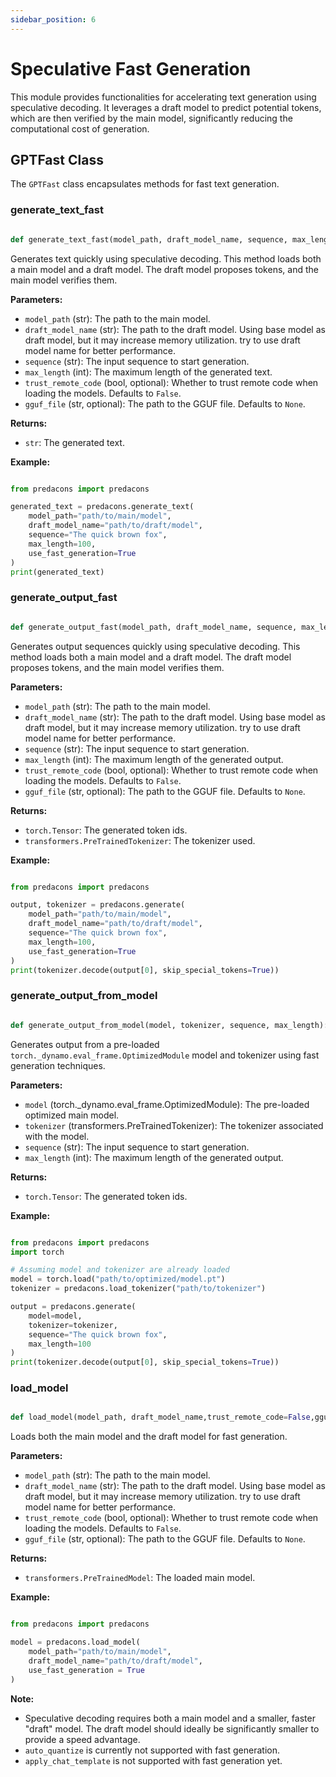 ```yaml
---
sidebar_position: 6
---
```

# Speculative Fast Generation

This module provides functionalities for accelerating text generation using speculative decoding. It leverages a draft model to predict potential tokens, which are then verified by the main model, significantly reducing the computational cost of generation.

## GPTFast Class

The `GPTFast` class encapsulates methods for fast text generation.

### generate_text_fast
```python

def generate_text_fast(model_path, draft_model_name, sequence, max_length,trust_remote_code = False,gguf_file=None):


```
Generates text quickly using speculative decoding. This method loads both a main model and a draft model. The draft model proposes tokens, and the main model verifies them.

**Parameters:**

-   `model_path` (str): The path to the main model.
-   `draft_model_name` (str): The path to the draft model.  Using base model as draft model, but it may increase memory utilization. try to use draft model name for better performance.
-   `sequence` (str): The input sequence to start generation.
-   `max_length` (int): The maximum length of the generated text.
-   `trust_remote_code` (bool, optional): Whether to trust remote code when loading the models. Defaults to `False`.
-	`gguf_file` (str, optional): The path to the GGUF file. Defaults to `None`.

**Returns:**

-   `str`: The generated text.

**Example:**

```python

from predacons import predacons

generated_text = predacons.generate_text(
    model_path="path/to/main/model",
    draft_model_name="path/to/draft/model",
    sequence="The quick brown fox",
    max_length=100,
    use_fast_generation=True
)
print(generated_text)


```

### generate_output_fast
```python

def generate_output_fast(model_path, draft_model_name, sequence, max_length,trust_remote_code = False,gguf_file=None):


```
Generates output sequences quickly using speculative decoding.  This method loads both a main model and a draft model.  The draft model proposes tokens, and the main model verifies them.

**Parameters:**

-   `model_path` (str): The path to the main model.
-   `draft_model_name` (str): The path to the draft model.  Using base model as draft model, but it may increase memory utilization. try to use draft model name for better performance.
-   `sequence` (str): The input sequence to start generation.
-   `max_length` (int): The maximum length of the generated output.
-   `trust_remote_code` (bool, optional): Whether to trust remote code when loading the models. Defaults to `False`.
-	`gguf_file` (str, optional): The path to the GGUF file. Defaults to `None`.

**Returns:**

-   `torch.Tensor`: The generated token ids.
-   `transformers.PreTrainedTokenizer`: The tokenizer used.

**Example:**

```python

from predacons import predacons

output, tokenizer = predacons.generate(
    model_path="path/to/main/model",
    draft_model_name="path/to/draft/model",
    sequence="The quick brown fox",
    max_length=100,
    use_fast_generation=True
)
print(tokenizer.decode(output[0], skip_special_tokens=True))


```

### generate_output_from_model
```python

def generate_output_from_model(model, tokenizer, sequence, max_length):


```

Generates output from a pre-loaded `torch._dynamo.eval_frame.OptimizedModule` model and tokenizer using fast generation techniques.

**Parameters:**

-   `model` (torch._dynamo.eval_frame.OptimizedModule): The pre-loaded optimized main model.
-   `tokenizer` (transformers.PreTrainedTokenizer): The tokenizer associated with the model.
-   `sequence` (str): The input sequence to start generation.
-   `max_length` (int): The maximum length of the generated output.

**Returns:**

-   `torch.Tensor`: The generated token ids.

**Example:**

```python

from predacons import predacons
import torch

# Assuming model and tokenizer are already loaded
model = torch.load("path/to/optimized/model.pt")
tokenizer = predacons.load_tokenizer("path/to/tokenizer")

output = predacons.generate(
    model=model,
    tokenizer=tokenizer,
    sequence="The quick brown fox",
    max_length=100
)
print(tokenizer.decode(output[0], skip_special_tokens=True))


```

### load_model
```python

def load_model(model_path, draft_model_name,trust_remote_code=False,gguf_file=None):


```
Loads both the main model and the draft model for fast generation.

**Parameters:**

-   `model_path` (str): The path to the main model.
-   `draft_model_name` (str): The path to the draft model. Using base model as draft model, but it may increase memory utilization. try to use draft model name for better performance.
-   `trust_remote_code` (bool, optional): Whether to trust remote code when loading the models. Defaults to `False`.
-	`gguf_file` (str, optional): The path to the GGUF file. Defaults to `None`.

**Returns:**

-   `transformers.PreTrainedModel`: The loaded main model.

**Example:**

```python

from predacons import predacons

model = predacons.load_model(
    model_path="path/to/main/model",
    draft_model_name="path/to/draft/model",
    use_fast_generation = True
)


```

**Note:**

-   Speculative decoding requires both a main model and a smaller, faster "draft" model.  The draft model should ideally be significantly smaller to provide a speed advantage.
-   `auto_quantize` is currently not supported with fast generation.
-   `apply_chat_template` is not supported with fast generation yet.
